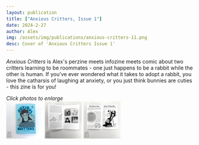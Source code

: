 ```yaml
---
layout: publication
title: ["Anxious Critters, Issue 1"]
date: 2024-2-27
author: Alex
img: /assets/img/publications/anxious-critters-11.png
desc: Cover of 'Anxious Critters Issue 1'
---
```


*Anxious Critters* is Alex's perzine meets infozine meets comic about two critters learning to be roommates - one just happens to be a rabbit while the other is human. If you’ve ever wondered what it takes to adopt a rabbit, you love the catharsis of laughing at anxiety, or you just think bunnies are cuties - this zine is for you!

*Click photos to enlarge*  
<a href="/assets/img/publications/anxious-critters-11.png"><img src="/assets/img/publications/anxious-critters-11.png" alt="A photo of the front cover of Anxious Critters, a zine by Alex O'Keefe" width="100"></a>
<a href="/assets/img/publications/anxious-critters-12.png"><img src="/assets/img/publications/anxious-critters-12.png" alt="A photo of the inside of Anxious Critters, a zine by Alex O'Keefe" width="100"></a>
<a href="/assets/img/publications/anxious-critters-13.png"><img src="/assets/img/publications/anxious-critters-13.png" alt="A photo of the back cover of Anxious Critters, a zine by Alex O'Keefe" width="100" ></a>
